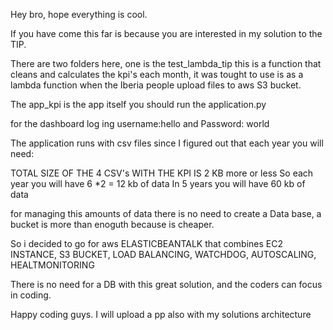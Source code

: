 
Hey bro, hope everything is cool. 


If you have come this far is because you are interested in my solution to the TIP.


There are two folders here, one is the test_lambda_tip this is a function that cleans and calculates the kpi's each month, it was tought to use is as a lambda function when the Iberia people upload files to aws S3 bucket. 


The app_kpi is the app itself you should run the application.py 


for the dashboard log ing username:hello and Password: world


The application runs with csv files since I figured out that each year you will need:

TOTAL SIZE OF THE 4 CSV's WITH THE KPI IS 2 KB more or less
So each year you will have 6 *2 = 12 kb of data
In 5 years you will have 60 kb of data

for managing this amounts of data there is no need to create a Data base, a bucket is more than enoguth because is cheaper. 

So i decided to go for aws ELASTICBEANTALK that combines EC2 INSTANCE, S3 BUCKET, LOAD BALANCING, WATCHDOG, AUTOSCALING, HEALTMONITORING


There is no need for a DB with this great solution, and the coders can focus in coding. 


Happy coding guys. I will upload a pp also with my solutions architecture 
